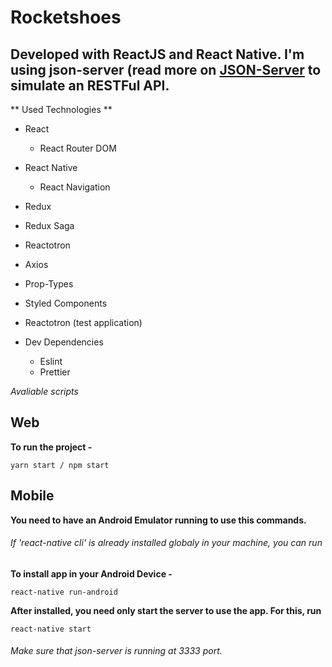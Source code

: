 # Rocketshoes

## Developed with ReactJS and React Native. I'm using json-server (read more on [JSON-Server](https://github.com/typicode/json-server) to simulate an RESTFul API.

** Used Technologies **
- React
  - React Router DOM
- React Native
  - React Navigation
- Redux
- Redux Saga
- Reactotron
- Axios
- Prop-Types
- Styled Components
- Reactotron (test application)

- Dev Dependencies
  - Eslint
  - Prettier
  
*Avaliable scripts*

## Web
  
  **To run the project -**
  ```
  yarn start / npm start
  ```

## Mobile

  **You need to have an Android Emulator running to use this commands.**

  ###### If 'react-native cli' is already installed globaly in your machine, you can run

  **To install app in your Android Device -**
  ```
  react-native run-android
  ```

  **After installed, you need only start the server to use the app. For this, run**
  ```
  react-native start
  ```
  
###### Make sure that json-server is running at 3333 port.
